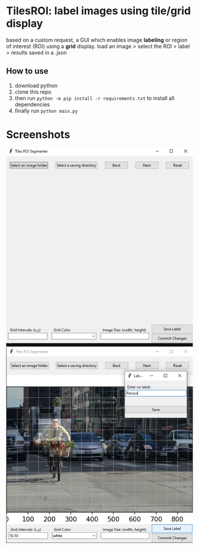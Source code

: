 # TilesROI: label images using tile/grid display

based on a custom request, a GUI which enables image **labeling** or region of interest (ROI) using a **grid** display.
load an image > select the ROI > label > results saved in a .json

## How to use
1. download python
2. clone this repo
3. then run ```python -m pip install -r requirements.txt``` to install all dependencies
4. finally run ```python main.py```

# Screenshots

![ui](Tiles%20ROI/examples/screens/front.png) ![labeling](Tiles%20ROI/examples/screens/lbl.png)
